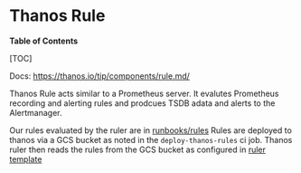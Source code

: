 # Thanos Rule

**Table of Contents**

[TOC]

Docs: <https://thanos.io/tip/components/rule.md/>

Thanos Rule acts similar to a Prometheus server. It evalutes Prometheus
recording and alerting rules and prodcues TSDB adata and alerts to the
Alertmanager.

Our rules evaluated by the ruler are in [runbooks/rules](https://gitlab.com/gitlab-com/runbooks/-/tree/master/legacy-prometheus-rules)
Rules are deployed to thanos via a GCS bucket as noted in the `deploy-thanos-rules` ci job.
Thanos ruler then reads the rules from the GCS bucket as configured in [ruler template](https://gitlab.com/gitlab-com/gl-infra/k8s-workloads/gitlab-helmfiles/-/blob/master/releases/thanos/ops.yaml.gotmpl)
